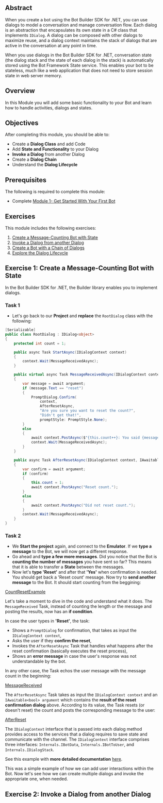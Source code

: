 
## Abstract

When you create a bot using the Bot Builder SDK for .NET, you can use dialogs to model a conversation and manage conversation flow. 
Each dialog is an abstraction that encapsulates its own state in a C# class that implements ```IDialog```. 
A dialog can be composed with other dialogs to maximize reuse, and a dialog context maintains the stack of dialogs that are active in the conversation at any point in time. 

When you use dialogs in the Bot Builder SDK for .NET, conversation state (the dialog stack and the state of each dialog in the stack) is automatically stored using the Bot Framework State service. This enables your bot to be stateless, much like a web application that does not need to store session state in web server memory.

## Overview

In this Module you will add some basic functionality to your Bot and learn how to handle activities, dialogs and states.

##  Objectives

After completing this module, you should be able to:
- Create a **Dialog Class** and add Code
- Add **State and Functionality** to your Dialog 
- **Invoke a Dialog** from another Dialog
- Create a **Dialog Chain**
- Understand the **Dialog Lifecycle**

##  Prerequisites

The following is required to complete this module:
- Complete [Module 1- Get Started With Your First Bot](https://github.com/sophiehn/MySuperBots/tree/master/Module%201-%20Create%20your%20First%20Bot)


## Exercises
This module includes the following exercises:

1. [Create a Message-Counting Bot with State](https://github.com/sophiehn/MySuperBots/tree/master/Module%201-%20Create%20your%20First%20Bot#exercise-1-create-your-first-bot-application-in-visual-studio)
1. [Invoke a Dialog from another Dialog](https://github.com/sophiehn/MySuperBots/tree/master/Module%201-%20Create%20your%20First%20Bot#exercise-2-debug-your-application)
1. [Create a Bot with a Chain of Dialogs](https://github.com/sophiehn/MySuperBots/tree/master/Module%201-%20Create%20your%20First%20Bot#exercise-3-chat-with-your-bot)
1. [Explore the Dialog Lifecycle](https://github.com/sophiehn/MySuperBots/tree/master/Module%201-%20Create%20your%20First%20Bot#exercise-4-publish-your-bot-to-azure)

## Exercise 1: Create a Message-Counting Bot with State

In the Bot Builder SDK for .NET, the Builder library enables you to implement dialogs. 

### Task 1 

- Let's go back to our **Project** and **replace** the ```RootDialog``` class  with the following:

```csharp
[Serializable]
public class RootDialog : IDialog<object>
{
    protected int count = 1;

    public async Task StartAsync(IDialogContext context)
    {
        context.Wait(MessageReceivedAsync);
    }

    public virtual async Task MessageReceivedAsync(IDialogContext context, IAwaitable<IMessageActivity> argument)
    {
        var message = await argument;
        if (message.Text == "reset")
        {
            PromptDialog.Confirm(
                context,
                AfterResetAsync,
                "Are you sure you want to reset the count?",
                "Didn't get that!",
                promptStyle: PromptStyle.None);
        }
        else
        {
            await context.PostAsync($"{this.count++}: You said {message.Text}");
            context.Wait(MessageReceivedAsync);
        }
    }

    public async Task AfterResetAsync(IDialogContext context, IAwaitable<bool> argument)
    {
        var confirm = await argument;
        if (confirm)
        {
            this.count = 1;
            await context.PostAsync("Reset count.");
        }
        else
        {
            await context.PostAsync("Did not reset count.");
        }
        context.Wait(MessageReceivedAsync);
    }
}
```

### Task 2

- We **Start the project** again, and connect to the **Emulator**. If we **type a message** to the Bot, we will now get a different response. 
- Go ahead and **type a few more messages**. Did you notice that the Bot is **counting the number of messages** you have sent so far? This means that it is able to transfer a **State** between the messages.
- Now let's **type 'Reset'** and after that **'Yes'** when confirmation is needed. You should get back a 'Reset count' message. Now try to **send another message** to the Bot. It should start counting from the beggining:   

[CountResetExample]()

Let's take a moment to dive in the code and understand what it does. The ```MessageReceived``` Task, instead of counting the length or the message and posting the results, now has an **if condition**. 

In case the user types in **'Reset'**, the task:
- Shows a ```PromptDialog``` for confirmation, that takes as input the ```IDialogContext context```,
- Asks the user if they **confirm the reset**,
- Invokes the ``` AfterResetAsync ``` Task that handles what happens after the reset confirmation (basically executes the reset process),
- Shows an **error message** in case the user's response was not understandable by the bot.

In any other case, the Task echos the user message with the message count in the beginning:

[MessageReceived]()

The ```AfterResetAsync``` Task takes as input the ```IDialogContext context``` and an ``` IAwaitable<bool> argument ``` which contains the **result of the reset confirmation dialog** above.
According to its value, the Task resets (or doesn't reset) the count and posts the corresponding message to the user:

[AfterReset]()

The ```IDialogContext``` interface that is passed into each dialog method provides access to the services that a dialog requires to save state and communicate with the channel. The ```IDialogContext``` interface comprises three interfaces: ```Internals.IBotData```, ```Internals.IBotToUser```, and ```Internals.IDialogStack```.

See this example with **more detailed documentation** [here](https://docs.microsoft.com/en-us/bot-framework/dotnet/bot-builder-dotnet-dialogs).

This was a simple example of how we can add user interactions within the Bot. Now let's see how we can create multiple dialogs and invoke the appropriate one, when needed.


## Exercise 2: Invoke a Dialog from another Dialog


